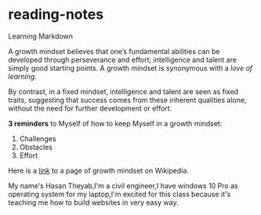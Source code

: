 # reading-notes
Learning Markdown

A growth mindset believes that one’s fundamental abilities can be developed through perseverance and effort; intelligence and talent are simply good starting points. A growth mindset is synonymous with a *love of learning*.

By contrast, in a fixed mindset, intelligence and talent are seen as fixed traits, suggesting that success comes from these inherent qualities alone, without the need for further development or effort.

**3 reminders** to Myself of how to keep Myself in a growth mindset:
1. Challenges
2. Obstacles
3. Effort

Here is a [link](https://en.wikipedia.org/wiki/Mindset) to a page of growth mindset on Wikipedia. 

My name's Hasan Theyab,I'm a civil engineer,I have windows 10 Pro as operating system for my laptop,I'm excited for this class because it's teaching me how to build websites in very easy way.
